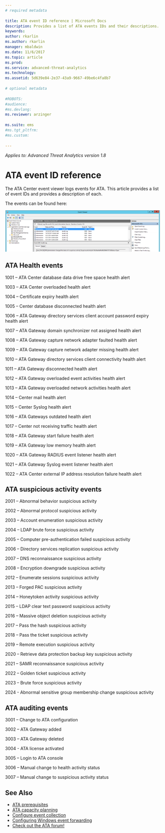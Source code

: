 ```yaml
---
# required metadata

title: ATA event ID reference | Microsoft Docs 
description: Provides a list of ATA events IDs and their descriptions. 
keywords:
author: rkarlin
ms.author: rkarlin
manager: mbaldwin
ms.date: 11/6/2017
ms.topic: article
ms.prod:
ms.service: advanced-threat-analytics
ms.technology:
ms.assetid: 5d639e84-2e37-43a9-9667-49be6c4fa8b7

# optional metadata

#ROBOTS:
#audience:
#ms.devlang:
ms.reviewer: arzinger

ms.suite: ems
#ms.tgt_pltfrm:
#ms.custom:

---
```


*Applies to: Advanced Threat Analytics version 1.8*


# ATA event ID reference

The ATA Center event viewer logs events for ATA. This article provides a list of event IDs and provides a description of each.

The events can be found here:

![event ID location](./media/event-id-location.png)

## ATA Health events

1001 – ATA Center database data drive free space health alert 

1003 – ATA Center overloaded health alert 

1004 – Certificate expiry health alert 

1005 – Center database disconnected health alert 

1006 – ATA Gateway directory services client account password expiry health alert 

1007 – ATA Gateway domain synchronizer not assigned health alert 

1008 – ATA Gateway capture network adapter faulted health alert 

1009 – ATA Gateway capture network adapter missing health alert 

1010 – ATA Gateway directory services client connectivity health alert 

1011 – ATA Gateway disconnected health alert 

1012 – ATA Gateway overloaded event activities health alert 

1013 – ATA Gateway overloaded network activities health alert 

1014 – Center mail health alert 

1015 – Center Syslog health alert 

1016 – ATA Gateways outdated health alert 

1017 – Center not receiving traffic health alert 

1018 – ATA Gateway start failure health alert 

1019 – ATA Gateway low memory health alert 

1020 – ATA Gateway RADIUS event listener health alert 

1021 – ATA Gateway Syslog event listener health alert 

1022 – ATA Center external IP address resolution failure health alert 
 
## ATA suspicious activity events

2001 – Abnormal behavior suspicious activity 

2002 – Abnormal protocol suspicious activity 

2003 – Account enumeration suspicious activity 

2004 – LDAP brute force suspicious activity 

2005 – Computer pre-authentication failed suspicious activity 

2006 – Directory services replication suspicious activity 

2007 – DNS reconnaissance suspicious activity 

2008 – Encryption downgrade suspicious activity 

2012 – Enumerate sessions suspicious activity 

2013 – Forged PAC suspicious activity 

2014 – Honeytoken activity suspicious activity 

2015 – LDAP clear text password suspicious activity 

2016 – Massive object deletion suspicious activity 

2017 – Pass the hash suspicious activity 

2018 – Pass the ticket suspicious activity 

2019 – Remote execution suspicious activity 

2020 – Retrieve data protection backup key suspicious activity 

2021 – SAMR reconnaissance suspicious activity 

2022 – Golden ticket suspicious activity 

2023 – Brute force suspicious activity 

2024 - Abnormal sensitive group membership change suspicious activity  

## ATA auditing events

3001 – Change to ATA configuration 

3002 – ATA Gateway added

3003 – ATA Gateway deleted

3004 - ATA license activated

3005 – Login to ATA console

3006 – Manual change to health activity status 

3007 – Manual change to suspicious activity status 


## See Also
- [ATA prerequisites](ata-prerequisites.md)
- [ATA capacity planning](ata-capacity-planning.md)
- [Configure event collection](configure-event-collection.md)
- [Configuring Windows event forwarding](configure-event-collection.md#configuring-windows-event-forwarding)
- [Check out the ATA forum!](https://social.technet.microsoft.com/Forums/security/home?forum=mata)
